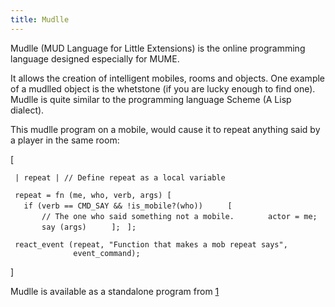 ```yaml
---
title: Mudlle
---
```


Mudlle (MUD Language for Little Extensions) is the online programming
language designed especially for MUME.

It allows the creation of intelligent mobiles, rooms and objects. One
example of a mudlled object is the whetstone (if you are lucky enough to
find one). Mudlle is quite similar to the programming language Scheme (A
Lisp dialect).

This mudlle program on a mobile, would cause it to repeat anything said
by a player in the same room:

\[

` | repeat | // Define repeat as a local variable `

` repeat = fn (me, who, verb, args) [`
`   if (verb == CMD_SAY && !is_mobile?(who))`
`     [ `
`       // The one who said something not a mobile.`
`       actor = me;`
`       say (args)`
`     ];`
` ];`

` react_event (repeat, "Function that makes a mob repeat says",`
`              event_command);`

\]

Mudlle is available as a standalone program from
[1](http://www.mume.org/Download/)